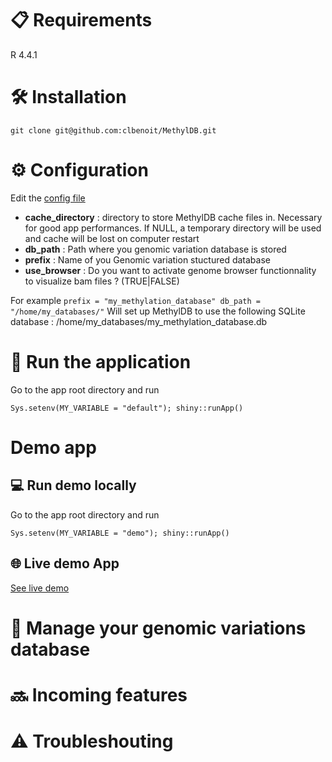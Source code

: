 # :clipboard: Requirements

R 4.4.1

# :hammer_and_wrench: Installation

`git clone git@github.com:clbenoit/MethylDB.git`

# :gear: Configuration

Edit the [config file](config.yml)

  - **cache_directory** : directory to store MethylDB cache files in. Necessary for good app performances. If NULL, a temporary directory will be used and cache will be lost on computer restart
  - **db_path** : Path where you genomic variation database is stored
  - **prefix** :  Name of you Genomic variation stuctured database
  - **use_browser** : Do you want to activate genome browser functionnality to visualize bam files ? (TRUE|FALSE)

For example 
`
prefix = "my_methylation_database"
db_path = "/home/my_databases/"
`
Will set up MethylDB to use the following SQLite database : /home/my_databases/my_methylation_database.db 

# :rocket: Run the application

Go to the app root directory and run

`Sys.setenv(MY_VARIABLE = "default"); shiny::runApp()`

# Demo app

##  :computer: Run demo locally

Go to the app root directory and run

`Sys.setenv(MY_VARIABLE = "demo"); shiny::runApp()` 

## :globe_with_meridians: Live demo App

<a href="https://omicsverse.fr" target="_blank">See live demo</a>

# :dna: Manage your genomic variations database


# :soon: Incoming features


# :warning: Troubleshouting



